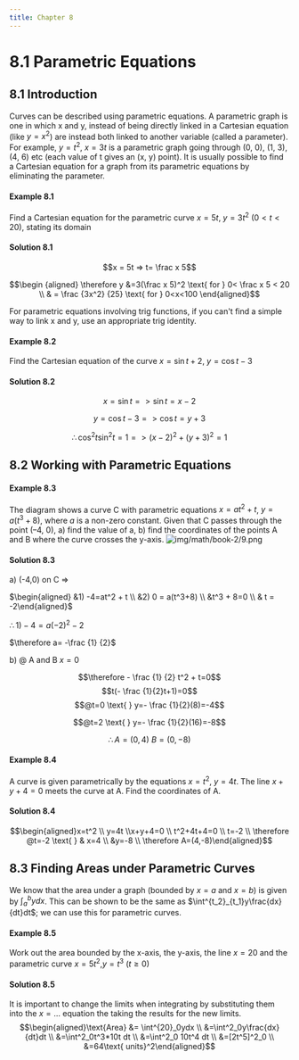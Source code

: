 ```yaml
---
title: Chapter 8
---
```

# 8.1 Parametric Equations

## 8.1 Introduction

Curves can be described using parametric equations. A parametric graph is one in which x and y, instead of being directly linked in a Cartesian equation (like $y = x^2$) are instead both linked to another variable (called a parameter). For example, $y = t^2$, $x = 3t$ is a parametric graph going through (0, 0), (1, 3), (4, 6) etc (each value of t gives an (x, y) point). It is usually possible to find a Cartesian equation for a graph from its parametric equations by eliminating
the parameter.

#### Example 8.1
Find a Cartesian equation for the parametric curve $x=5t$, $y=3t^2$ $(0<t<20)$, stating its domain

#### Solution 8.1
$$x = 5t => t= \frac x 5$$

$$\begin {aligned} \therefore y &=3(\frac x 5)^2 \text{ for } 0< \frac x 5 < 20 \\ & = \frac {3x^2} {25} \text{ for } 0<x<100 \end{aligned}$$

For parametric equations involving trig functions, if you can't find a simple way to link x and y, use an appropriate trig identity.

#### Example 8.2
Find the Cartesian equation of the curve $x=\sin t + 2$, $y=\cos t -3$

#### Solution 8.2

$$x=\sin t => \sin t = x-2$$

$$y = \cos t -3 => \cos t =y+3$$

$$\therefore \cos^2 t\sin^2 t = 1 => (x-2)^2 + (y+3)^2 = 1$$


## 8.2 Working with Parametric Equations

#### Example 8.3

The diagram shows a curve C with parametric equations $x = at^2 + t$, $y = a(t^3 +8)$,  where $a$ is a non-zero constant. Given that C passes through the point (–4, 0),
a) find the value of a,
b) find the coordinates of the points A and B where the curve crosses the y-axis.
![img/math/book-2/9.png](/img/math/book-2/10.png)

#### Solution 8.3
a) (-4,0) on C => 

$\begin{aligned} &1) -4=at^2 + t \\ &2) 0 = a(t^3+8) \\ &t^3 + 8=0 \\ & t = -2\end{aligned}$

$\therefore 1) -4=a(-2)^2 -2$

$\therefore a= -\frac {1} {2}$ 

b) @ A and B $x=0$

$$\therefore - \frac {1} {2} t^2 + t=0$$
$$t(- \frac {1}{2}t+1)=0$$
$$@t=0 \text{ } y=- \frac {1}{2}(8)=-4$$

$$@t=2 \text{ } y=- \frac {1}{2}(16)=-8$$

$$\therefore A=(0,4) \text{ } B=(0,-8)$$

#### Example 8.4
A curve is given parametrically by the equations $x=t^2$, $y=4t$. The line $x+y+4=0$ meets the curve at A. Find the coordinates of A.

#### Solution 8.4

$$\begin{aligned}x=t^2 \\ y=4t \\x+y+4=0 \\ t^2+4t+4=0 \\ t=-2 \\ \therefore @t=-2 \text{ } & x=4 \\ &y=-8 \\ \therefore A=(4,-8)\end{aligned}$$


## 8.3 Finding Areas under Parametric Curves
We know that the area under a graph (bounded by $x = a$ and $x = b$) is given by $\int^b_aydx$. This can be shown to be the same as $\int^{t_2}_{t_1}y\frac{dx}{dt}dt$; we can use this for parametric curves.

#### Example 8.5
Work out the area bounded by the x-axis, the y-axis, the line $x = 20$ and the parametric curve $x=5t^2$,$y=t^3$ ($t\geq0$)

#### Solution 8.5
It is important to change the limits when integrating by substituting them into the $x=...$ equation the taking the results for the new limits.
$$\begin{aligned}\text{Area} &= \int^{20}_0ydx \\ &=\int^2_0y\frac{dx}{dt}dt \\ &=\int^2_0t^3*10t dt \\ &=\int^2_0 10t^4 dt \\ &=[2t^5]^2_0 \\ &=64\text{ units}^2\end{aligned}$$